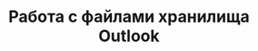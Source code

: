 ---
title: "Работа с файлами хранилища Outlook"
url: /ru/net/working-with-outlook-storage-files/
weight: 40
type: docs
---